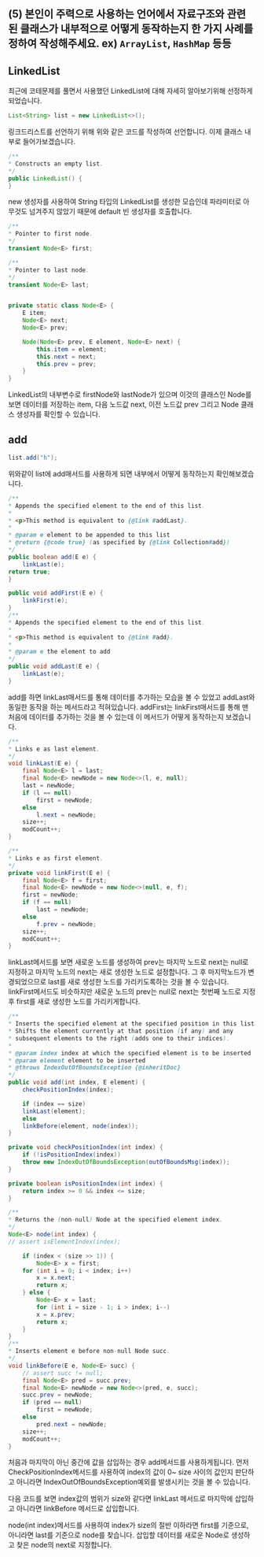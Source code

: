 ## (5) 본인이 주력으로 사용하는 언어에서 자료구조와 관련 된 클래스가 내부적으로 어떻게 동작하는지 한 가지 사례를 정하여 작성해주세요. ex) `ArrayList`, `HashMap` 등등

## LinkedList

최근에 코테문제를 풀면서 사용했던 LinkedList에 대해 자세히 알아보기위해 선정하게되었습니다.

```java
List<String> list = new LinkedList<>();
```

링크드리스트를 선언하기 위해 위와 같은 코드를 작성하여 선언합니다.
이제 클래스 내부로 들어가보겠습니다.

```java
/**
* Constructs an empty list.
*/
public LinkedList() {
}
```

new 생성자를 사용하여 String 타입의 LinkedList를 생성한 모습인데 파라미터로 아무것도 넘겨주지 않았기 때문에 default 빈 생성자를 호출합니다.

```java
/**
* Pointer to first node.
*/
transient Node<E> first;

/**
* Pointer to last node.
*/
transient Node<E> last;


private static class Node<E> {
    E item;
    Node<E> next;
    Node<E> prev;

    Node(Node<E> prev, E element, Node<E> next) {
        this.item = element;
        this.next = next;
        this.prev = prev;
    }
}
```

LinkedList의 내부변수로 firstNode와 lastNode가 있으며 이것의 클래스인 Node를 보면 데이터를 저장하는 item, 다음 노드값 next, 이전 노드값 prev 그리고 Node 클래스 생성자를 확인할 수 있습니다.

## add

```java
list.add("h");
```

위와같이 list에 add매서드를 사용하게 되면 내부에서 어떻게 동작하는지 확인해보겠습니다.

```java
/**
* Appends the specified element to the end of this list.
*
* <p>This method is equivalent to {@link #addLast}.
*
* @param e element to be appended to this list
* @return {@code true} (as specified by {@link Collection#add})
*/
public boolean add(E e) {
	linkLast(e);
return true;
}

public void addFirst(E e) {
    linkFirst(e);
}
/**
* Appends the specified element to the end of this list.
*
* <p>This method is equivalent to {@link #add}.
*
* @param e the element to add
*/
public void addLast(E e) {
    linkLast(e);
}
```

add를 하면 linkLast매서드를 통해 데이터를 추가하는 모습을 볼 수 있었고 addLast와 동일한 동작을 하는 메서드라고 적혀있습니다. 
addFirst는 linkFirst매서드를 통해 맨 처음에 데이터를 추가하는 것을 볼 수 있는데 이 메서드가 어떻게 동작하는지 보겠습니다.

```java
/**
* Links e as last element.
*/
void linkLast(E e) {
    final Node<E> l = last;
    final Node<E> newNode = new Node<>(l, e, null);
    last = newNode;
    if (l == null)
        first = newNode;
    else
        l.next = newNode;
    size++;
    modCount++;
}

/**
* Links e as first element.
*/
private void linkFirst(E e) {
    final Node<E> f = first;
    final Node<E> newNode = new Node<>(null, e, f);
    first = newNode;
    if (f == null)
        last = newNode;
    else
        f.prev = newNode;
    size++;
    modCount++;
}

```

linkLast메서드를 보면 새로운 노드를 생성하여 prev는 마지막 노드로 next는 null로 지정하고 마지막 노드의 next는 새로 생성한 노드로 설정합니다. 그 후 마지막노드가 변경되었으므로 last를 새로 생성한 노드를 가리키도록하는 것을 볼 수 있습니다. 
linkFirst메서드도 비슷하지만 새로운 노드의 prev는 null로 next는 첫번째 노드로 지정 후 first를 새로 생성한 노드를 가리키게합니다.

```java
/**
* Inserts the specified element at the specified position in this list.
* Shifts the element currently at that position (if any) and any
* subsequent elements to the right (adds one to their indices).
*
* @param index index at which the specified element is to be inserted
* @param element element to be inserted
* @throws IndexOutOfBoundsException {@inheritDoc}
*/
public void add(int index, E element) {
    checkPositionIndex(index);

    if (index == size)
    linkLast(element);
    else
    linkBefore(element, node(index));
}

private void checkPositionIndex(int index) {
    if (!isPositionIndex(index))
    throw new IndexOutOfBoundsException(outOfBoundsMsg(index));
}

private boolean isPositionIndex(int index) {
    return index >= 0 && index <= size;
}   

/**
* Returns the (non-null) Node at the specified element index.
*/
Node<E> node(int index) {
// assert isElementIndex(index);

    if (index < (size >> 1)) {
        Node<E> x = first;
    for (int i = 0; i < index; i++)
        x = x.next;
        return x;
    } else {
        Node<E> x = last;
        for (int i = size - 1; i > index; i--)
        x = x.prev;
        return x;
    }
}
/**
* Inserts element e before non-null Node succ.
*/
void linkBefore(E e, Node<E> succ) {
    // assert succ != null;
    final Node<E> pred = succ.prev;
    final Node<E> newNode = new Node<>(pred, e, succ);
    succ.prev = newNode;
    if (pred == null)
        first = newNode;
    else
        pred.next = newNode;
    size++;
    modCount++;
}
```

처음과 마지막이 아닌 중간에 값을 삽입하는 경우 add메서드를 사용하게됩니다.
먼저 CheckPositionIndex메서드를 사용하여 index의 값이 0~ size 사이의 값인지 판단하고 아니라면 IndexOutOfBoundsException예외를 발생시키는 것을 볼 수 있습니다.

다음 코드를 보면 index값의 범위가 size와 같다면 linkLast 메서드로 마지막에 삽입하고 아니라면 linkBefore 메서드로 삽입합니다.

node(int index)메서드를 사용하여 index가 size의 절반 이하라면 first를 기준으로, 아니라면 last를 기준으로 node를 찾습니다. 삽입할 데이터를 새로운 Node로 생성하고 찾은 node의 next로 지정합니다. 
